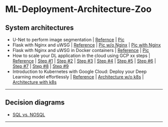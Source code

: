 # ML-Deployment-Architecture-Zoo

## System architectures
- U-Net to perform image segmentation | [Refernce](https://theaisummer.com/deep-learning-production/) | [Pic](https://theaisummer.com/static/fd0f5f2bafd32d6e18d40a1d5312f758/d8f62/full-system-architecture.png)
- Flask with Nginx and uWSG | [Reference](https://theaisummer.com/uwsgi-nginx/) | [Pic w/o Nginx](https://theaisummer.com/static/3bc002a80c39d1e6c423a1da33585f97/c0388/uwsgi.png) | [Pic with Nginx](https://theaisummer.com/static/262c3377a828afecc2fa0f099886f428/91e7e/nginx.png)
- Flask with Nginx and uWSG in Docker containers | [Reference](https://theaisummer.com/docker/) | [Pic](https://theaisummer.com/static/3a5039d102228b995182c4f97e30e179/eb645/docker-flask-tensorflow-uwsgi-nginx.png)
- How to scale your DL application in the cloud using GCP xx steps | [Reference]() | [Step #1](https://theaisummer.com/static/9f4ba7de6f896cda85ca80d09f1048cd/eb645/one-instance.png) | [Step #2](https://theaisummer.com/static/eadc14719c0a025d2709d52f4dac7dbc/eb645/ci-cd.png) | [Step #3](https://theaisummer.com/static/f447929a1f3624263861ee936110dc9c/eb645/vertical-scaling.png) | [Step #4](https://theaisummer.com/static/0d51a1402766e4a5095fc8c85a87937d/eb645/horizontal-scaling.png) | [Step #5](https://theaisummer.com/static/74b861df449a29ef4416e01906b74d6a/eb645/scaling-out.png) | [Step #6](https://theaisummer.com/static/1c8d6df851c30ccab364a7ea28f2e822/eb645/cache.png) | [Step #7](https://theaisummer.com/static/08f941a0f6861a898c6e5e03e22d0b75/eb645/error-reporting.png) | [Step #8](https://theaisummer.com/static/3c0b6cb4ece0dda52d4c882c2bf94264/eb645/retrain.png) | [Step #9](https://theaisummer.com/static/ae52892e7790aa9d181e9e9399239d7f/eb645/offline-inference.png) 
- Introduction to Kubernetes with Google Cloud: Deploy your Deep Learning model effortlessly | [Reference](https://theaisummer.com/kubernetes/) | [Architecture w/o k8s](https://theaisummer.com/static/6cd65865454a470166023923fbcb3136/cac9f/modern-app-design.png) | [Architecture with k8s](https://theaisummer.com/static/a302684341347a8e633b8bbe3329fba8/63b67/app-with-kubernetes-design.png)
***

## Decision diagrams
- [SQL vs. NOSQL](https://www.ml4devs.com/articles/datastore-choices-sql-vs-nosql-database/)
***
